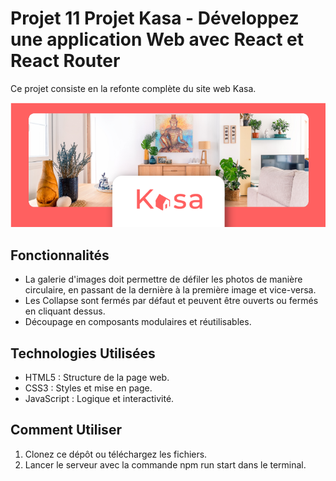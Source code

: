 # Projet 11 Projet Kasa - Développez une application Web avec React et React Router

Ce projet consiste en la refonte complète du site web Kasa.

![Bannière du Projet](./public/img.png)

## Fonctionnalités

- La galerie d'images doit permettre de défiler les photos de manière circulaire, en passant de la dernière à la première image et vice-versa.
- Les Collapse sont fermés par défaut et peuvent être ouverts ou fermés en cliquant dessus.
- Découpage en composants modulaires et réutilisables.

## Technologies Utilisées

- HTML5 : Structure de la page web.
- CSS3 : Styles et mise en page.
- JavaScript : Logique et interactivité.

## Comment Utiliser

1. Clonez ce dépôt ou téléchargez les fichiers.
2. Lancer le serveur avec la commande npm run start dans le terminal.
